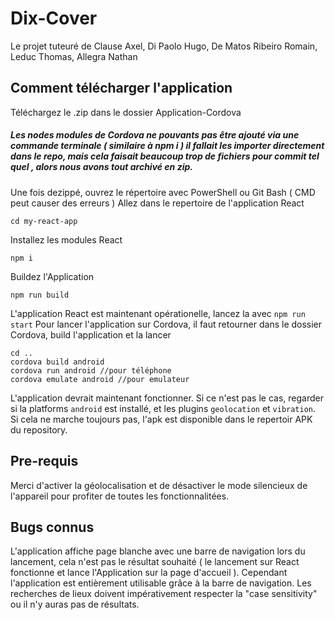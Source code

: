 # Dix-Cover
Le projet tuteuré de Clause Axel, Di Paolo Hugo, De Matos Ribeiro Romain, Leduc Thomas, Allegra Nathan

## Comment télécharger l'application
Téléchargez le .zip dans le dossier Application-Cordova
##### Les nodes modules de Cordova ne pouvants pas être ajouté via une commande terminale ( similaire à npm i ) il fallait les importer directement dans le repo, mais cela faisait beaucoup trop de fichiers pour commit tel quel , alors nous avons tout archivé en zip.

Une fois dezippé, ouvrez le répertoire avec PowerShell ou Git Bash ( CMD peut causer des erreurs )
Allez dans le repertoire de l'application React
```
cd my-react-app
```
Installez les modules React
```
npm i
```
Buildez l'Application
``` 
npm run build
```
L'application React est maintenant opérationelle, lancez la avec ```npm run start```
Pour lancer l'application sur Cordova, il faut retourner dans le dossier Cordova, build l'application et la lancer
```
cd ..
cordova build android
cordova run android //pour téléphone
cordova emulate android //pour emulateur
```
L'application devrait maintenant fonctionner. Si ce n'est pas le cas, regarder si la platforms ```android``` est installé, et les plugins ```geolocation``` et ```vibration```.
Si cela ne marche toujours pas, l'apk est disponible dans le repertoir APK du repository.

## Pre-requis
Merci d'activer la géolocalisation et de désactiver le mode silencieux de l'appareil pour profiter de toutes les fonctionnalitées.

## Bugs connus
L'application affiche page blanche avec une barre de navigation lors du lancement, cela n'est pas le résultat souhaité ( le lancement sur React fonctionne et lance l'Application sur la page d'accueil ). Cependant l'application est entièrement utilisable grâce à la barre de navigation.
Les recherches de lieux doivent impérativement respecter la "case sensitivity" ou il n'y auras pas de résultats.

